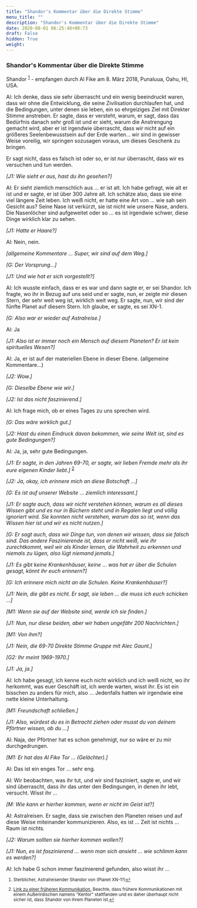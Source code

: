 ```yaml
---
title: "Shandor's Kommentar über die Direkte Stimme"
menu_title: ""
description: "Shandor's Kommentar über die Direkte Stimme"
date: 2020-08-01 06:25:48+00:73
draft: False
hidden: True
weight:
---
```

### Shandor's Kommentar über die Direkte Stimme

Shandor <sup id="a1">[1](#f1)</sup> - empfangen durch Al Fike am 8. März 2018, Punaluua, Oahu, HI, USA.

Al: Ich denke, dass sie sehr überrascht und ein wenig beeindruckt waren, dass wir ohne die Entwicklung, die seine Zivilisation durchlaufen hat, und die Bedingungen, unter denen sie leben, ein so ehrgeiziges Ziel mit Direkter Stimme anstreben. Er sagte, dass er versteht, warum, er sagt, dass das Bedürfnis danach sehr groß ist und er sieht, warum die Anstrengung gemacht wird, aber er ist irgendwie überrascht, dass wir nicht auf ein größeres Seelenbewusstsein auf der Erde warten... wir sind in gewisser Weise voreilig, wir springen sozusagen voraus, um dieses Geschenk zu bringen.

Er sagt nicht, dass es falsch ist oder so, er ist nur überrascht, dass wir es versuchen und tun werden.

*[J1: Wie sieht er aus, hast du ihn gesehen?]*

Al: Er sieht ziemlich menschlich aus ... er ist alt. Ich habe gefragt, wie alt er ist und er sagte, er ist über 300 Jahre alt. Ich schätze also, dass sie eine viel längere Zeit leben. Ich weiß nicht, er hatte eine Art von ... wie sah sein Gesicht aus? Seine Nase ist verkürzt, sie ist nicht wie unsere Nase, anders. Die Nasenlöcher sind aufgeweitet oder so ... es ist irgendwie schwer, diese Dinge wirklich klar zu sehen.

*[J1: Hatte er Haare?]*

Al: Nein, nein.

*[allgemeine Kommentare ... Super, wir sind auf dem Weg.]*

*[G: Der Vorsprung...]*

*[J1: Und wie hat er sich vorgestellt?]*

Al: Ich wusste einfach, dass er es war und dann sagte er, er sei Shandor. Ich fragte, wo ihr in Bezug auf uns seid und er sagte, nun, er zeigte mir diesen Stern, der sehr weit weg ist, wirklich weit weg. Er sagte, nun, wir sind der fünfte Planet auf diesem Stern. Ich glaube, er sagte, es sei XN-1.

*[G: Also war er wieder auf Astralreise.]*

Al: Ja

*[J1: Also ist er immer noch ein Mensch auf diesem Planeten? Er ist kein spirituelles Wesen?]*

Al: Ja, er ist auf der materiellen Ebene in dieser Ebene. (allgemeine Kommentare...)

*[J2: Wow.]*

*[G: Dieselbe Ebene wie wir.]*

*[J2: Ist das nicht faszinierend.]*

Al: Ich frage mich, ob er eines Tages zu uns sprechen wird.

*[G: Das wäre wirklich gut.]*

[*J2: Hast du einen Eindruck davon bekommen, wie seine Welt ist, sind es gute Bedingungen?]*

Al: Ja, ja, sehr gute Bedingungen.

*[J1: Er sagte, in den Jahren 69-70, er sagte, wir lieben Fremde mehr als ihr eure eigenen Kinder liebt.]* <sup id="a2">[2](#f2)</sup>

*[J2: Ja, okay, ich erinnere mich an diese Botschaft ...]*

*[G: Es ist auf unserer Website ... ziemlich interessant.]*

*[J1: Er sagte auch, dass wir nicht verstehen können, warum es all dieses Wissen gibt und es nur in Büchern steht und in Regalen liegt und völlig ignoriert wird. Sie konnten nicht verstehen, warum das so ist, wenn das Wissen hier ist und wir es nicht nutzen.]*

*[G: Er sagt auch, dass wir Dinge tun, von denen wir wissen, dass sie falsch sind. Das andere Faszinierende ist, dass er nicht weiß, wie ihr zurechtkommt, weil wir als Kinder lernen, die Wahrheit zu erkennen und niemals zu lügen, also lügt niemand jemals.]*

*[J1: Es gibt keine Krankenhäuser, keine ... was hat er über die Schulen gesagt, könnt ihr euch erinnern?]*

*[G: Ich erinnere mich nicht an die Schulen. Keine Krankenhäuser?]*

*[J1: Nein, die gibt es nicht. Er sagt, sie leben ... die muss ich euch schicken ...]*

*[M1: Wenn sie auf der Website sind, werde ich sie finden.]*

*[J1: Nun, nur diese beiden, aber wir haben ungefähr 200 Nachrichten.]*

*[M1: Von ihm?]*

*[J1: Nein, die 69-70 Direkte Stimme Gruppe mit Alec Gaunt.]*

*[G2: Ihr meint 1969-1970.]*

*[J1: Ja, ja.]*

Al: Ich habe gesagt, ich kenne euch nicht wirklich und ich weiß nicht, wo ihr herkommt, was euer Geschäft ist, ich werde warten, wisst ihr. Es ist ein bisschen zu anders für mich, also ... Jedenfalls hatten wir irgendwie eine nette kleine Unterhaltung.

*[M1: Freundschaft schließen.]*

*[J1: Also, würdest du es in Betracht ziehen oder musst du von deinem Pförtner wissen, ob du ...]*

Al: Naja, der Pförtner hat es schon genehmigt, nur so wäre er zu mir durchgedrungen.

*[M1: Er hat das Al Fike Tor ... (Gelächter).]*

Al: Das ist ein enges Tor ... sehr eng.

Al: Wir beobachten, was ihr tut, und wir sind fasziniert, sagte er, und wir sind überrascht, dass ihr das unter den Bedingungen, in denen ihr lebt, versucht. Wisst ihr ...

*[M: Wie kann er hierher kommen, wenn er nicht im Geist ist?]*

Al: Astralreisen. Er sagte, dass sie zwischen den Planeten reisen und auf diese Weise miteinander kommunizieren. Also, es ist ... Zeit ist nichts ... Raum ist nichts.

*[J2: Warum sollten sie hierher kommen wollen?]*

*[J1: Nun, es ist faszinierend ... wenn man sich ansieht ... wie schlimm kann es werden?]*

Al: Ich habe G schon immer faszinierend gefunden, also wisst ihr ...
<small>

1. <large id="f1"> Sterblicher, Astralreisender Shandor von (Planet XN-1?)[↩](#a1)

2. <large id="f2"> [Link zu einer früheren Kommunikation.](/aktuelle-botschaften/aktuelle-botschaften-in-reihenfolge-des-datums/aktuelle-botschaften-1969/besucher-aus-einer-anderen-galaxie-teil-2-anonym-kentor-8-dezember-1969/) Beachte, dass frühere Kommunikationen mit einem Außerirdischen namens "Kentor" stattfanden und es daher überhaupt nicht sicher ist, dass Shandor von ihrem Planeten ist.[↩](#a2)
